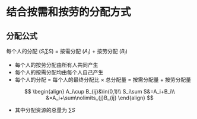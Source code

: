 # 结合按需和按劳的分配方式

## 分配公式

每个人的分配 $\left(S_i\sum S\right)$ $=$ 按需分配 $\left(A_i\right)$ $+$ 按劳分配 $\left(B_i\right)$
- 每个人的按劳分配由所有人共同产生
- 每个人的按需分配均由每个人自己产生
- 每个人的分配 $=$ 每个人的最终分配比 $\times$ 总分配量 $=$ 按需分配量 $+$ 按劳分配量

$$
\begin{align}
A_i\cup B_{ij}&\in(0,1)\\
S_i\sum S&=A_i+B_i\\
&=A_i+\sum\nolimits_{j}B_{ij}
\end{align}
$$

- 其中分配资源的总量为 $\sum S$